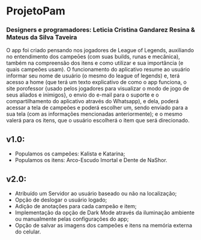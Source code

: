# ProjetoPam
### Designers e programadores: Leticia Cristina Gandarez Resina & Mateus da Silva Taveira
O app foi criado pensando nos jogadores de League of Legends, auxiliando no entendimento dos campeōes (com suas builds, runas e mecânica), também na compreensão dos itens e como utilizar e sua importância (e quais campeões usam).
O funcionamento do aplicativo resume ao usuário informar seu nome de usuário (o mesmo do league of legends) e, terá acesso a home (que terá um texto explicativo de como o app funciona, o site porofessor {usado pelos jogadores para visualizar o modo de jogo de seus aliados e inimigos}, o envio do e-mail para o suporte e o compartilhamento do aplicativo através do Whatsapp), e dela, poderá acessar a tela de campeões e poderá escolher um, sendo enviado para a sua tela (com as informações mencionadas anteriormente); e o mesmo valerá para os itens, que o usuário escolherá o item que será direcionado. 

## v1.0:
- Populamos os campeões: Kalista e Katarina; 
- Populamos os itens: Arco-Escudo Imortal e Dente de NaShor.

## v2.0:
- Atribuído um Servidor ao usuário baseado ou não na localização;
- Opção de deslogar o usuário logado;
- Adição de anotações para cada campeão e item;
- Implementação da opção de Dark Mode através da iluminação ambiente ou manualmente pelas configurações do app;
- Opção de salvar as imagens dos campeões e itens na memória externa do celular.
